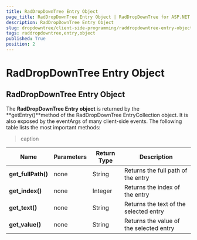 ```yaml
---
title: RadDropDownTree Entry Object
page_title: RadDropDownTree Entry Object | RadDropDownTree for ASP.NET AJAX Documentation
description: RadDropDownTree Entry Object
slug: dropdowntree/client-side-programming/raddropdowntree-entry-object
tags: raddropdowntree,entry,object
published: True
position: 2
---
```


# RadDropDownTree Entry Object



## RadDropDownTree Entry Object

The **RadDropDownTree Entry object** is returned by the **getEntry()**method of the RadDropDownTree EntryCollection object. It is also exposed by the eventArgs of many client-side events. The following table lists the most important methods:


>caption  

| Name | Parameters | Return Type | Description |
| ------ | ------ | ------ | ------ |
| **get_fullPath()** |none|String|Returns the full path of the entry|
| **get_index()** |none|Integer|Returns the index of the entry|
| **get_text()** |none|String|Returns the text of the selected entry|
| **get_value()** |none|String|Returns the value of the selected entry|
